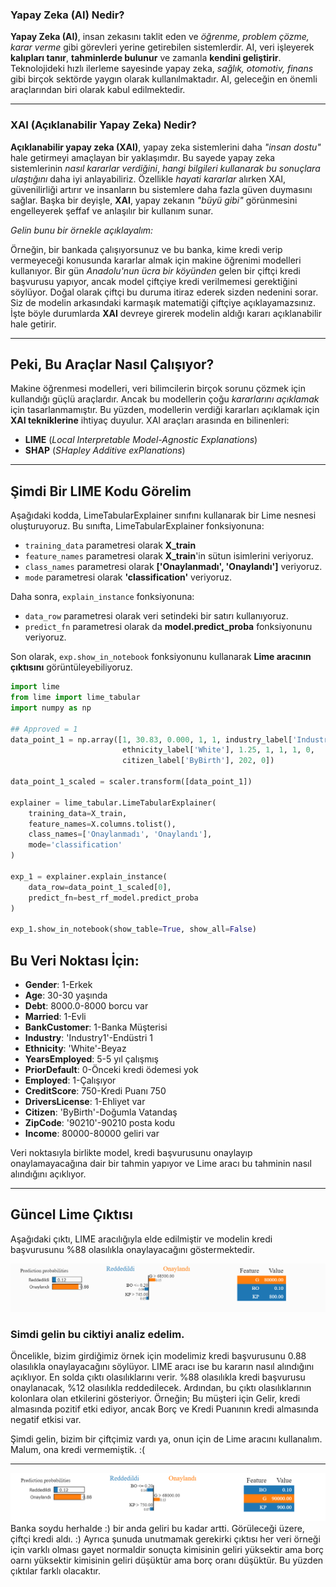 ### Yapay Zeka (AI) Nedir?

**Yapay Zeka (AI)**, insan zekasını taklit eden ve _öğrenme, problem çözme, karar verme_ gibi görevleri yerine getirebilen sistemlerdir. AI, veri işleyerek **kalıpları tanır**, **tahminlerde bulunur** ve zamanla **kendini geliştirir**. Teknolojideki hızlı ilerleme sayesinde yapay zeka, _sağlık, otomotiv, finans_ gibi birçok sektörde yaygın olarak kullanılmaktadır. AI, geleceğin en önemli araçlarından biri olarak kabul edilmektedir.

---

### XAI (Açıklanabilir Yapay Zeka) Nedir?

**Açıklanabilir yapay zeka (XAI)**, yapay zeka sistemlerini daha _"insan dostu"_ hale getirmeyi amaçlayan bir yaklaşımdır. Bu sayede yapay zeka sistemlerinin _nasıl kararlar verdiğini_, _hangi bilgileri kullanarak bu sonuçlara ulaştığını_ daha iyi anlayabiliriz. Özellikle _hayati kararlar_ alırken XAI, güvenilirliği artırır ve insanların bu sistemlere daha fazla güven duymasını sağlar. Başka bir deyişle, **XAI**, yapay zekanın _"büyü gibi"_ görünmesini engelleyerek şeffaf ve anlaşılır bir kullanım sunar.

_Gelin bunu bir örnekle açıklayalım:_

Örneğin, bir bankada çalışıyorsunuz ve bu banka, kime kredi verip vermeyeceği konusunda kararlar almak için makine öğrenimi modelleri kullanıyor. Bir gün _Anadolu'nun ücra bir köyünden_ gelen bir çiftçi kredi başvurusu yapıyor, ancak model çiftçiye kredi verilmemesi gerektiğini söylüyor. Doğal olarak çiftçi bu duruma itiraz ederek sizden nedenini sorar. Siz de modelin arkasındaki karmaşık matematiği çiftçiye açıklayamazsınız. İşte böyle durumlarda **XAI** devreye girerek modelin aldığı kararı açıklanabilir hale getirir.

---

## Peki, Bu Araçlar Nasıl Çalışıyor?

Makine öğrenmesi modelleri, veri bilimcilerin birçok sorunu çözmek için kullandığı güçlü araçlardır. Ancak bu modellerin çoğu _kararlarını açıklamak_ için tasarlanmamıştır. Bu yüzden, modellerin verdiği kararları açıklamak için **XAI tekniklerine** ihtiyaç duyulur. XAI araçları arasında en bilinenleri:

- **LIME** (_Local Interpretable Model-Agnostic Explanations_)
- **SHAP** (_SHapley Additive exPlanations_)

---

## Şimdi Bir LIME Kodu Görelim

Aşağıdaki kodda, LimeTabularExplainer sınıfını kullanarak bir Lime nesnesi oluşturuyoruz. Bu sınıfta, LimeTabularExplainer fonksiyonuna:

- `training_data` parametresi olarak **X_train**
- `feature_names` parametresi olarak **X_train**'in sütun isimlerini veriyoruz.
- `class_names` parametresi olarak **['Onaylanmadı', 'Onaylandı']** veriyoruz.
- `mode` parametresi olarak **'classification'** veriyoruz.

Daha sonra, `explain_instance` fonksiyonuna:

- `data_row` parametresi olarak veri setindeki bir satırı kullanıyoruz.
- `predict_fn` parametresi olarak da **model.predict_proba** fonksiyonunu veriyoruz.

Son olarak, `exp.show_in_notebook` fonksiyonunu kullanarak **Lime aracının çıktısını** görüntüleyebiliyoruz.

```python
import lime
from lime import lime_tabular
import numpy as np

## Approved = 1
data_point_1 = np.array([1, 30.83, 0.000, 1, 1, industry_label['Industrials'],
                         ethnicity_label['White'], 1.25, 1, 1, 1, 0,
                         citizen_label['ByBirth'], 202, 0])

data_point_1_scaled = scaler.transform([data_point_1])

explainer = lime_tabular.LimeTabularExplainer(
    training_data=X_train,
    feature_names=X.columns.tolist(),
    class_names=['Onaylanmadı', 'Onaylandı'],
    mode='classification'
)

exp_1 = explainer.explain_instance(
    data_row=data_point_1_scaled[0],
    predict_fn=best_rf_model.predict_proba
)

exp_1.show_in_notebook(show_table=True, show_all=False)
```

## Bu Veri Noktası İçin:

- **Gender**: 1-Erkek
- **Age**: 30-30 yaşında
- **Debt**: 8000.0-8000 borcu var
- **Married**: 1-Evli
- **BankCustomer**: 1-Banka Müşterisi
- **Industry**: 'Industry1'-Endüstri 1
- **Ethnicity**: 'White'-Beyaz
- **YearsEmployed**: 5-5 yıl çalışmış
- **PriorDefault**: 0-Önceki kredi ödemesi yok
- **Employed**: 1-Çalışıyor
- **CreditScore**: 750-Kredi Puanı 750
- **DriversLicense**: 1-Ehliyet var
- **Citizen**: 'ByBirth'-Doğumla Vatandaş
- **ZipCode**: '90210'-90210 posta kodu
- **Income**: 80000-80000 geliri var

Veri noktasıyla birlikte model, kredi başvurusunu onaylayıp onaylamayacağına dair bir tahmin yapıyor ve Lime aracı bu tahminin nasıl alındığını açıklıyor.

---

## Güncel Lime Çıktısı

Aşağıdaki çıktı, LIME aracılığıyla elde edilmiştir ve modelin kredi başvurusunu %88 olasılıkla onaylayacağını göstermektedir.

![Lime Output 1](./output_img/lime_output_1.png)

### Simdi gelin bu ciktiyi analiz edelim.

Öncelikle, bizim girdiğimiz örnek için modelimiz kredi başvurusunu 0.88 olasılıkla onaylayacağını söylüyor. LIME aracı ise bu kararın nasıl alındığını açıklıyor.
En solda çıktı olasılıklarını verir. %88 olasılıkla kredi başvurusu onaylanacak, %12 olasılıkla reddedilecek.
Ardından, bu çıktı olasılıklarının kolonlara olan etkilerini gösteriyor.
Örneğin; Bu müşteri için Gelir, kredi almasında pozitif etki ediyor, ancak Borç ve Kredi Puanının kredi almasında negatif etkisi var.

Şimdi gelin, bizim bir çiftçimiz vardı ya, onun için de Lime aracını kullanalım.
Malum, ona kredi vermemiştik. :(

---

![Lime Output 4](./output_img/lime_output_4.png)
Banka soydu herhalde :) bir anda geliri bu kadar artti. Görüleceği üzere, çiftçi kredi aldı. :)
Ayrıca şunuda unutmamak gerekirki çıktısı her veri örneği için varklı olması gayet normaldir sonuçta kimisinin geliri yüksektir ama borç oarnı yüksektir kimisinin geliri düşüktür ama borç oranı düşüktür. Bu yüzden çıktılar farklı olacaktır.
